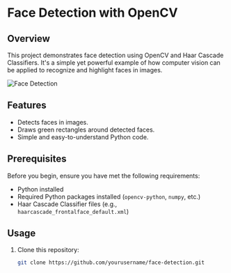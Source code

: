 # Face Detection with OpenCV

## Overview

This project demonstrates face detection using OpenCV and Haar Cascade Classifiers. It's a simple yet powerful example of how computer vision can be applied to recognize and highlight faces in images.

![Face Detection]([demo.png](https://github.com/AbhinavBoss/Face-Detection/blob/main/openCV_pr_03.png))

## Features

- Detects faces in images. 
- Draws green rectangles around detected faces.
- Simple and easy-to-understand Python code.

## Prerequisites

Before you begin, ensure you have met the following requirements:

- Python installed
- Required Python packages installed (`opencv-python`, `numpy`, etc.)
- Haar Cascade Classifier files (e.g., `haarcascade_frontalface_default.xml`)

## Usage

1. Clone this repository:
   ```bash
   git clone https://github.com/yourusername/face-detection.git
